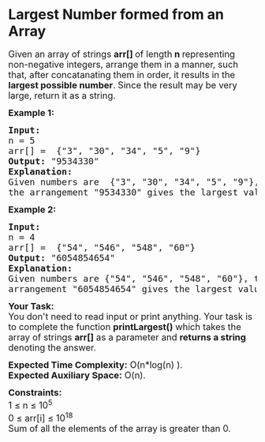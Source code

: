 # Largest Number formed from an Array
<div class="problems_problem_content__Xm_eO"><p><span style="font-size: 18px;">Given an array of strings <strong>arr[] </strong>of length<strong> n </strong>representing non-negative integers, arrange them in a manner, such that, after concatanating them in order, it results in the <strong>largest possible number</strong>. Since the result may be very large, return it as a string.</span></p>
<p><span style="font-size: 18px;"><strong>Example 1:</strong></span></p>
<pre><span style="font-size: 18px;"><strong>Input:</strong> 
n = 5
arr[] =  {"3", "30", "34", "5", "9"}
<strong>Output:</strong> "9534330"
<strong>Explanation:</strong> <br>Given numbers are  {"3", "30", "34", "5", "9"}, <br>the arrangement "9534330" gives the largest value.</span></pre>
<p><span style="font-size: 18px;"><strong>Example 2:</strong></span></p>
<pre><span style="font-size: 18px;"><strong>Input:</strong> 
n = 4
arr[] =  {"54", "546", "548", "60"}
<strong>Output:</strong> "6054854654"
<strong>Explanation:</strong> <br>Given numbers are {"54", "546", "548", "60"}, the <br>arrangement "6054854654" gives the largest value.</span></pre>
<p><span style="font-size: 18px;"><strong style="font-size: 18px;">Your Task:&nbsp;&nbsp;</strong><br><span style="font-size: 18px;">You don't need to read input or print anything. Your task is to complete the function <strong>printLargest()</strong> which takes the array of strings <strong>arr[]</strong> as a parameter and <strong>returns a string</strong> denoting the answer.</span></span></p>
<p><span style="font-size: 18px;"><strong style="font-size: 18px;">Expected Time Complexity:</strong><span style="font-size: 18px;"> O(n*log(n) ).</span><br><strong style="font-size: 18px;">Expected Auxiliary Space:</strong><span style="font-size: 18px;"> O(n).</span></span></p>
<p><span style="font-size: 18px;"><strong>Constraints:</strong><br>1 ≤ n ≤ 10<sup>5</sup><br>0 ≤ arr[i] ≤ 10<sup>18</sup></span><br><span style="font-size: 18px;">Sum of all the elements of the array is greater than 0.</span></p></div>
